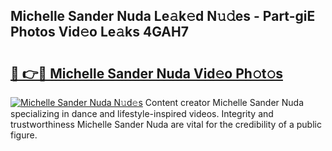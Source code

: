 ## Michelle Sander Nuda Le𝚊k𝚎d N𝚞𝚍es - Part-giE Photos Vid𝚎o Le𝚊ks 4GAH7

# <h2><a href="http://fbfrl9.evod.top/?m=Michelle+Sander+Nuda">🔗 👉🔴 Michelle Sander Nuda Vid𝚎o Ph𝚘t𝚘s</a></h2>

[![Michelle Sander Nuda N𝚞d𝚎s](https://i.imgur.com/8V9OHl7.gif)](http://fbfrl9.evod.top/?m=Michelle+Sander+Nuda)
Content creator Michelle Sander Nuda specializing in dance and lifestyle-inspired videos. Integrity and trustworthiness Michelle Sander Nuda are vital for the credibility of a public figure. 
